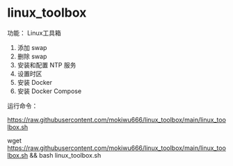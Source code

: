 # linux_toolbox
功能：
Linux工具箱
1. 添加 swap
2. 删除 swap
3. 安装和配置 NTP 服务
4. 设置时区
5. 安装 Docker
6. 安装 Docker Compose

运行命令：

https://raw.githubusercontent.com/mokiwu666/linux_toolbox/main/linux_toolbox.sh

wget https://raw.githubusercontent.com/mokiwu666/linux_toolbox/main/linux_toolbox.sh && bash linux_toolbox.sh
